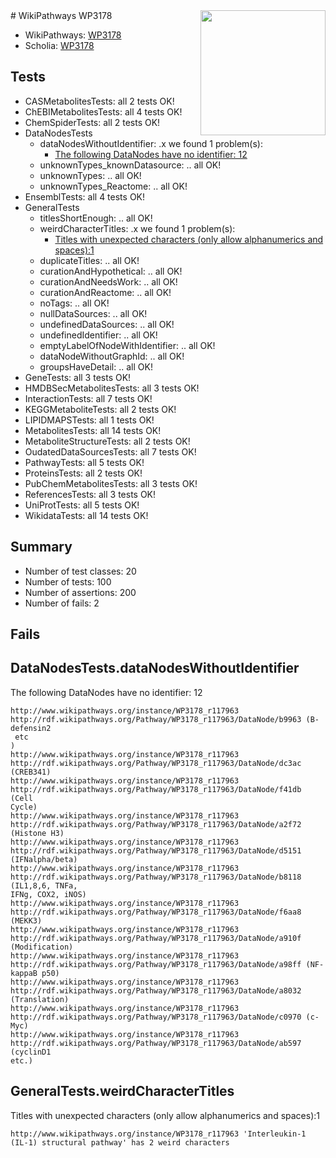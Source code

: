 <img style="float: right; width: 200px" src="https://upload.wikimedia.org/wikipedia/commons/thumb/8/83/Wplogo_with_text_500.png/640px-Wplogo_with_text_500.png" />
# WikiPathways WP3178

* WikiPathways: [WP3178](https://identifiers.org/wikipathways:WP3178)
* Scholia: [WP3178](https://scholia.toolforge.org/wikipathways/WP3178)
## Tests
* CASMetabolitesTests: all 2 tests OK!
* ChEBIMetabolitesTests: all 4 tests OK!
* ChemSpiderTests: all 2 tests OK!
* DataNodesTests
    * dataNodesWithoutIdentifier: .x we found 1 problem(s):
        * [The following DataNodes have no identifier: 12](#8792c492)
    * unknownTypes_knownDatasource: .. all OK!
    * unknownTypes: .. all OK!
    * unknownTypes_Reactome: .. all OK!
* EnsemblTests: all 4 tests OK!
* GeneralTests
    * titlesShortEnough: .. all OK!
    * weirdCharacterTitles: .x we found 1 problem(s):
        * [Titles with unexpected characters (only allow alphanumerics and spaces):1](#fda87b3f)
    * duplicateTitles: .. all OK!
    * curationAndHypothetical: .. all OK!
    * curationAndNeedsWork: .. all OK!
    * curationAndReactome: .. all OK!
    * noTags: .. all OK!
    * nullDataSources: .. all OK!
    * undefinedDataSources: .. all OK!
    * undefinedIdentifier: .. all OK!
    * emptyLabelOfNodeWithIdentifier: .. all OK!
    * dataNodeWithoutGraphId: .. all OK!
    * groupsHaveDetail: .. all OK!
* GeneTests: all 3 tests OK!
* HMDBSecMetabolitesTests: all 3 tests OK!
* InteractionTests: all 7 tests OK!
* KEGGMetaboliteTests: all 2 tests OK!
* LIPIDMAPSTests: all 1 tests OK!
* MetabolitesTests: all 14 tests OK!
* MetaboliteStructureTests: all 2 tests OK!
* OudatedDataSourcesTests: all 7 tests OK!
* PathwayTests: all 5 tests OK!
* ProteinsTests: all 2 tests OK!
* PubChemMetabolitesTests: all 3 tests OK!
* ReferencesTests: all 3 tests OK!
* UniProtTests: all 5 tests OK!
* WikidataTests: all 14 tests OK!


## Summary

* Number of test classes: 20
* Number of tests: 100
* Number of assertions: 200
* Number of fails: 2

## Fails

<a name="8792c492" />

## DataNodesTests.dataNodesWithoutIdentifier

The following DataNodes have no identifier: 12
```
http://www.wikipathways.org/instance/WP3178_r117963 http://rdf.wikipathways.org/Pathway/WP3178_r117963/DataNode/b9963 (B-defensin2
 etc
)
http://www.wikipathways.org/instance/WP3178_r117963 http://rdf.wikipathways.org/Pathway/WP3178_r117963/DataNode/dc3ac (CREB341)
http://www.wikipathways.org/instance/WP3178_r117963 http://rdf.wikipathways.org/Pathway/WP3178_r117963/DataNode/f41db (Cell
Cycle)
http://www.wikipathways.org/instance/WP3178_r117963 http://rdf.wikipathways.org/Pathway/WP3178_r117963/DataNode/a2f72 (Histone H3)
http://www.wikipathways.org/instance/WP3178_r117963 http://rdf.wikipathways.org/Pathway/WP3178_r117963/DataNode/d5151 (IFNalpha/beta)
http://www.wikipathways.org/instance/WP3178_r117963 http://rdf.wikipathways.org/Pathway/WP3178_r117963/DataNode/b8118 (IL1,8,6, TNFa, 
IFNg, COX2, iNOS)
http://www.wikipathways.org/instance/WP3178_r117963 http://rdf.wikipathways.org/Pathway/WP3178_r117963/DataNode/f6aa8 (MEKK3)
http://www.wikipathways.org/instance/WP3178_r117963 http://rdf.wikipathways.org/Pathway/WP3178_r117963/DataNode/a910f (Modification)
http://www.wikipathways.org/instance/WP3178_r117963 http://rdf.wikipathways.org/Pathway/WP3178_r117963/DataNode/a98ff (NF-kappaB p50)
http://www.wikipathways.org/instance/WP3178_r117963 http://rdf.wikipathways.org/Pathway/WP3178_r117963/DataNode/a8032 (Translation)
http://www.wikipathways.org/instance/WP3178_r117963 http://rdf.wikipathways.org/Pathway/WP3178_r117963/DataNode/c0970 (c-Myc)
http://www.wikipathways.org/instance/WP3178_r117963 http://rdf.wikipathways.org/Pathway/WP3178_r117963/DataNode/ab597 (cyclinD1
etc.)
```

<a name="fda87b3f" />

## GeneralTests.weirdCharacterTitles

Titles with unexpected characters (only allow alphanumerics and spaces):1
```
http://www.wikipathways.org/instance/WP3178_r117963 'Interleukin-1 (IL-1) structural pathway' has 2 weird characters
```

